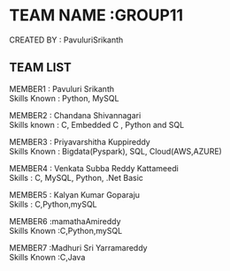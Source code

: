 # TEAM NAME :GROUP11
CREATED BY : PavuluriSrikanth
## TEAM LIST
MEMBER1 : Pavuluri Srikanth <br/>
Skills Known : Python, MySQL <br/>

MEMBER2 : Chandana Shivannagari <br/>
Skills known : C, Embedded C , Python and SQL <br/>

MEMBER3 : Priyavarshitha Kuppireddy <br/>
Skills Known : Bigdata(Pyspark), SQL, Cloud(AWS,AZURE) <br/>

MEMBER4 : Venkata Subba Reddy Kattameedi <br/>
Skills : C, MySQL, Python, .Net Basic <br/>

MEMBER5 : Kalyan Kumar Goparaju <br/>
Skills : C,Python,mySQL <br/>

MEMBER6 :mamathaAmireddy <br/>
Skills Known :C,Python,mySQL <br/>

MEMBER7 :Madhuri Sri Yarramareddy <br/>
Skills Known :C,Java <br/>

